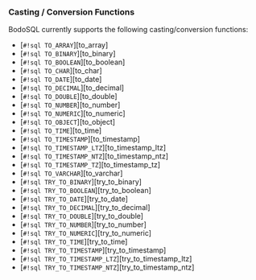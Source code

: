 
### Casting / Conversion Functions

BodoSQL currently supports the following casting/conversion functions:

- [`#!sql TO_ARRAY`][to_array]
- [`#!sql TO_BINARY`][to_binary]
- [`#!sql TO_BOOLEAN`][to_boolean]
- [`#!sql TO_CHAR`][to_char]
- [`#!sql TO_DATE`][to_date]
- [`#!sql TO_DECIMAL`][to_decimal]
- [`#!sql TO_DOUBLE`][to_double]
- [`#!sql TO_NUMBER`][to_number]
- [`#!sql TO_NUMERIC`][to_numeric]
- [`#!sql TO_OBJECT`][to_object]
- [`#!sql TO_TIME`][to_time]
- [`#!sql TO_TIMESTAMP`][to_timestamp]
- [`#!sql TO_TIMESTAMP_LTZ`][to_timestamp_ltz]
- [`#!sql TO_TIMESTAMP_NTZ`][to_timestamp_ntz]
- [`#!sql TO_TIMESTAMP_TZ`][to_timestamp_tz]
- [`#!sql TO_VARCHAR`][to_varchar]
- [`#!sql TRY_TO_BINARY`][try_to_binary]
- [`#!sql TRY_TO_BOOLEAN`][try_to_boolean]
- [`#!sql TRY_TO_DATE`][try_to_date]
- [`#!sql TRY_TO_DECIMAL`][try_to_decimal]
- [`#!sql TRY_TO_DOUBLE`][try_to_double]
- [`#!sql TRY_TO_NUMBER`][try_to_number]
- [`#!sql TRY_TO_NUMERIC`][try_to_numeric]
- [`#!sql TRY_TO_TIME`][try_to_time]
- [`#!sql TRY_TO_TIMESTAMP`][try_to_timestamp]
- [`#!sql TRY_TO_TIMESTAMP_LTZ`][try_to_timestamp_ltz]
- [`#!sql TRY_TO_TIMESTAMP_NTZ`][try_to_timestamp_ntz]
